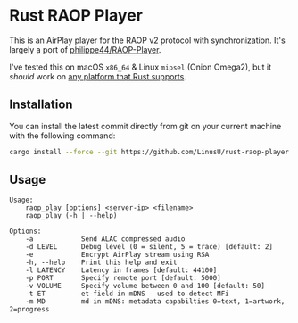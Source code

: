 # Rust RAOP Player

This is an AirPlay player for the RAOP v2 protocol with synchronization. It's largely a port of [philippe44/RAOP-Player](https://github.com/philippe44/RAOP-Player).

I've tested this on macOS `x86_64` & Linux `mipsel` (Onion Omega2), but it _should_ work on [any platform that Rust supports](https://forge.rust-lang.org/release/platform-support.html).

## Installation

You can install the latest commit directly from git on your current machine with the following command:

```sh
cargo install --force --git https://github.com/LinusU/rust-raop-player
```

## Usage

```text
Usage:
    raop_play [options] <server-ip> <filename>
    raop_play (-h | --help)

Options:
    -a            Send ALAC compressed audio
    -d LEVEL      Debug level (0 = silent, 5 = trace) [default: 2]
    -e            Encrypt AirPlay stream using RSA
    -h, --help    Print this help and exit
    -l LATENCY    Latency in frames [default: 44100]
    -p PORT       Specify remote port [default: 5000]
    -v VOLUME     Specify volume between 0 and 100 [default: 50]
    -t ET         et-field in mDNS - used to detect MFi
    -m MD         md in mDNS: metadata capabilties 0=text, 1=artwork, 2=progress
```
